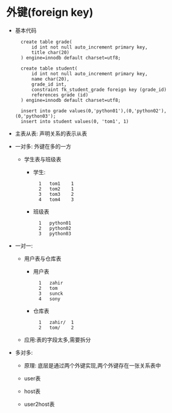 # 外键(foreign key)
- 基本代码
		
		create table grade(
			id int not null auto_increment primary key,
			title char(20)
		) engine=innodb default charset=utf8;
		
		create table student(
			id int not null auto_increment primary key,
			name char(20),
			grade_id int,
			constraint fk_student_grade foreign key (grade_id)
			references grade (id)
		) engine=innodb default charset=utf8;

		insert into grade values(0,'python01'),(0,'python02'),(0,'python03');
		insert into student values(0, 'tom1', 1)

- 主表从表: 声明关系的表示从表

- 一对多: 外键在多的一方
	- 学生表与班级表
		- 学生:
				
				1	tom1	1
				2	tom2	1
				3	tom3	2
				4	tom4	3
		- 班级表
					
				1	python01
				2	python02
				3	python03

- 一对一:
	- 用户表与仓库表
		- 用户表

				1	zahir
				2	tom	
				3	sunck		
				4	sony

		- 仓库表
			
				1	zahir/	1
				2	tom/	2	
	- 应用:表的字段太多,需要拆分

- 多对多:
	- 原理: 底层是通过两个外键实现,两个外键存在一张关系表中

	- user表
	- host表
	- user2host表 